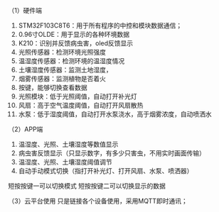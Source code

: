 （1）硬件端
1.	STM32F103C8T6：用于所有程序的中控和模块数据通信；
2.	0.96寸OLDE：用于显示的各种环境数据 
3.	K210：识别并反馈病虫害，oled反馈显示
4.	光照传感器：检测环境光照强度
5.	温湿度传感器：检测环境的温湿度情况
6.	土壤湿度传感器：监测土地湿度，
7.	烟雾传感器：监测植物是否着火
8.	按键，能够切换查看数据
9.	光照模块：低于光照阈值，自动打开补光灯
10.	风扇：高于空气温度阈值，自动打开风扇散热
11.	水泵：低于湿度阈值，自动打开水泵浇水，高于烟雾浓度，自动喷洒水

（2）APP端
1.	温湿度、光照、土壤湿度等数值显示
2.	病虫害反馈显示（只显示数字，有多少只害虫，不用实时画面传输）
3.	温湿度、光照、土壤湿度阈值调节
4.	自动手动模式切换（指打开补光灯、打开风扇、水泵、喷洒器）

短按按键一可以切换模式
短按按键二可以切换显示的数据

（3）云平台使用
只是链接各个设备使用，采用MQTT即时通讯；

